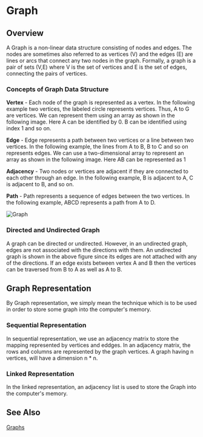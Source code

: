 # Graph

## Overview

A Graph is a non-linear data structure consisting of nodes and edges. The nodes are sometimes also referred to as vertices (V) and the edges (E) are lines or arcs that connect any two nodes in the graph. Formally, a graph is a pair of sets (V,E) where V is the set of vertices and E is the set of edges, connecting the pairs of vertices.

### Concepts of Graph Data Structure

<strong>Vertex</strong> - Each node of the graph is represented as a vertex. In the following example two vertices, the labeled circle represents vertices. Thus, A to G are vertices. We can represent them using an array as shown in the following image. Here A can be identified by 0. B can be identified using index 1 and so on.

<strong>Edge</strong> - Edge represents a path between two vertices or a line between two vertices. In the following example, the lines from A to B, B to C and so on represents edges. We can use a two-dimensional array to represent an array as shown in the following image. Here AB can be represented as 1 

<strong>Adjacency</strong> - Two nodes or vertices are adjacent if they are connected to each other through an edge. In the following example, B is adjacent to A, C is adjacent to B, and so on.

<strong>Path</strong> - Path represents a sequence of edges between the two vertices. In the following example, ABCD represents a path from A to D.

![Graph](https://www.tutorialspoint.com/data_structures_algorithms/images/graph.jpg)

### Directed and Undirected Graph

A graph can be directed or undirected. However, in an undirected graph, edges are not associated with the directions with them. An undirected graph is shown in the above figure since its edges are not attached with any of the directions. If an edge exists between vertex A and B then the vertices can be traversed from B to A as well as A to B.

## Graph Representation

By Graph representation, we simply mean the technique which is to be used in order to store some graph into the computer's memory.

### Sequential Representation

In sequential representation, we use an adjacency matrix to store the mapping represented by vertices and eddges. In an adjacency matrix, the rows and columns are represented by the graph vertices. A graph having n vertices, will have a dimension n * n.

### Linked Representation

In the linked representation, an adjacency list is used to store the Graph into the computer's memory. 

## See Also

[Graphs](https://en.wikipedia.org/wiki/Graph_(abstract_data_type))

